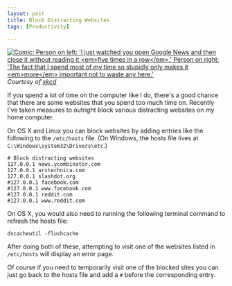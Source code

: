 ```yaml
---
layout: post
title: Block Distracting Websites
tags: [Productivity]

---
```


<div class="img-box-right">
    <a href="/assets/2015/distracting-websites.png">
        <img class="img-225" alt="Comic: Person on left: 'I just watched you open Google News and then close it without reading it <em>five times in a row</em>.' Person on right: 'The fact that I spend most of my time so stupidly only makes it <em>more</em> important not to waste any here.'" src="/assets/2015/distracting-websites.png" />
    </a>
    <div><i>Courtesy of <a href="http://xkcd.com/1502/">xkcd</a></i></div>
</div>

If you spend a lot of time on the computer like I do, there's a good chance that there are some websites that you spend too much time on. Recently I've taken measures to outright block various distracting websites on my home computer.

On OS X and Linux you can block websites by adding entries like the following to the `/etc/hosts` file. (On Windows, the hosts file lives at `C:\Windows\system32\Drivers\etc`.)

```
# Block distracting websites
127.0.0.1 news.ycombinator.com
127.0.0.1 arstechnica.com
127.0.0.1 slashdot.org
#127.0.0.1 facebook.com
#127.0.0.1 www.facebook.com
#127.0.0.1 reddit.com
#127.0.0.1 www.reddit.com
```

On OS X, you would also need to running the following terminal command to refresh the hosts file:

```
dscacheutil -flushcache
```

After doing both of these, attempting to visit one of the websites listed in `/etc/hosts` will display an error page.

Of course if you need to temporarily visit one of the blocked sites you can just go back to the hosts file and add a `#` before the corresponding entry.

